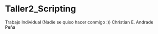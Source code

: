 # Taller2_Scripting
 
Trabajo Individual (Nadie se quiso hacer conmigo :)) 
Christian E. Andrade Peña
